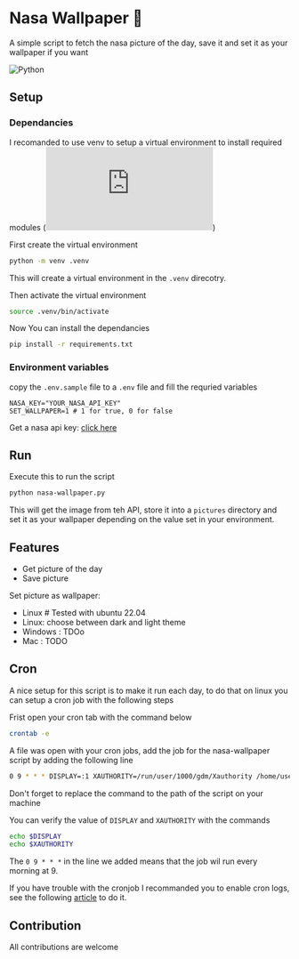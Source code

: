 # Nasa Wallpaper 🚀

A simple script to fetch the nasa picture of the day, save it and set it as your wallpaper if you want

![Python](https://img.shields.io/badge/python-3670A0?style=for-the-badge&logo=python&logoColor=ffdd54)

## Setup

### Dependancies

I recomanded to use venv to setup a virtual environment to install required modules (![venv doc](https://docs.python.org/3/library/venv.html))

First create the virtual environment

```bash
python -m venv .venv
```

This will create a virtual environment in the `.venv` direcotry.

Then activate the virtual environment

```bash
source .venv/bin/activate
```

Now You can install the dependancies

```bash
pip install -r requirements.txt
```

### Environment variables

copy the `.env.sample` file to a `.env` file and fill the requried variables

```
NASA_KEY="YOUR_NASA_API_KEY"
SET_WALLPAPER=1 # 1 for true, 0 for false
```

Get a nasa api key: [click here](https://api.nasa.gov/)

## Run

Execute this to run the script

```bash
python nasa-wallpaper.py
```

This will get the image from teh API, store it into a `pictures` directory and set it as your wallpaper depending on the value set in your environment.

## Features

- Get picture of the day
- Save picture

Set picture as wallpaper:

- Linux # Tested with ubuntu 22.04
- Linux: choose between dark and light theme
- Windows : TDOo
- Mac : TODO

## Cron

A nice setup for this script is to make it run each day, to do that on linux you can setup a cron job with the following steps

Frist open your cron tab with the command below

```bash
crontab -e
```

A file was open with your cron jobs, add the job for the nasa-wallpaper script by adding the following line

```bash
0 9 * * * DISPLAY=:1 XAUTHORITY=/run/user/1000/gdm/Xauthority /home/user/nasa-wallpaper-repo/cron_exec.sh
```

Don't forget to replace the command to the path of the script on your machine

You can verify the value of `DISPLAY` and `XAUTHORITY` with the commands

```bash
echo $DISPLAY
echo $XAUTHORITY
```

The `0 9 * * *` in the line we added means that the job wil run every morning at 9.

If you have trouble with the cronjob I recommanded you to enable cron logs, see the following [article](https://cronitor.io/guides/no-mta-installed-discarding-output) to do it.

## Contribution

All contributions are welcome
